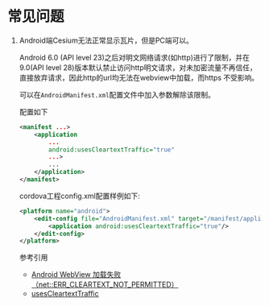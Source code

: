 # 常见问题

1. Android端Cesium无法正常显示瓦片，但是PC端可以。

    Android 6.0 (API level 23)之后对明文网络请求(如http)进行了限制，并在9.0(API level 28)版本默认禁止访问http明文请求，对未加密流量不再信任，直接放弃请求，因此http的url均无法在webview中加载，而https 不受影响。

    可以在`AndroidManifest.xml`配置文件中加入参数解除该限制。

    配置如下
    ```xml
    <manifest ...>
        <application
            ...
            android:usesCleartextTraffic="true"
            ...>
            ...
        </application>
    </manifest>
    ```

    cordova工程config.xml配置样例如下:
    ```xml
    <platform name="android">
        <edit-config file="AndroidManifest.xml" target="/manifest/application" mode="merge">
            <application android:usesCleartextTraffic="true"/>
        </edit-config>
    </platform>
    ```

    参考引用
    
    * [Android WebView 加载失败（net::ERR_CLEARTEXT_NOT_PERMITTED）](https://blog.csdn.net/geofferysun/article/details/88575504)
    * [usesCleartextTraffic](https://developer.android.com/guide/topics/manifest/application-element#usesCleartextTraffic)
